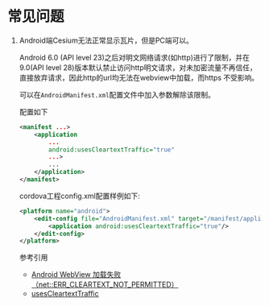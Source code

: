 # 常见问题

1. Android端Cesium无法正常显示瓦片，但是PC端可以。

    Android 6.0 (API level 23)之后对明文网络请求(如http)进行了限制，并在9.0(API level 28)版本默认禁止访问http明文请求，对未加密流量不再信任，直接放弃请求，因此http的url均无法在webview中加载，而https 不受影响。

    可以在`AndroidManifest.xml`配置文件中加入参数解除该限制。

    配置如下
    ```xml
    <manifest ...>
        <application
            ...
            android:usesCleartextTraffic="true"
            ...>
            ...
        </application>
    </manifest>
    ```

    cordova工程config.xml配置样例如下:
    ```xml
    <platform name="android">
        <edit-config file="AndroidManifest.xml" target="/manifest/application" mode="merge">
            <application android:usesCleartextTraffic="true"/>
        </edit-config>
    </platform>
    ```

    参考引用
    
    * [Android WebView 加载失败（net::ERR_CLEARTEXT_NOT_PERMITTED）](https://blog.csdn.net/geofferysun/article/details/88575504)
    * [usesCleartextTraffic](https://developer.android.com/guide/topics/manifest/application-element#usesCleartextTraffic)
